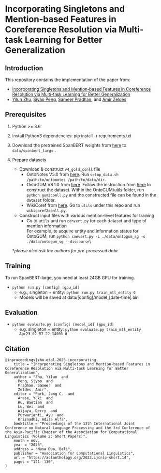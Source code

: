 # Incorporating Singletons and Mention-based Features in Coreference Resolution via Multi-task Learning for Better Generalization

## Introduction
This repository contains the implementation of the paper from: 

- [Incorporating Singletons and Mention-based Features in Coreference Resolution via Multi-task Learning for Better Generalization](https://arxiv.org/pdf/2309.11582.pdf)
- [Yilun Zhu](http://yilunzhu.com/), [Siyao Peng](https://logan-siyao-peng.github.io/), [Sameer Pradhan](https://cemantix.org/), and [Amir Zeldes](https://corpling.uis.georgetown.edu/amir/)

## Prerequisites
1. Python >= 3.6
2. Install Python3 dependencies: pip install -r requirements.txt
3. Download the pretrained SpanBERT weights from [here](https://github.com/facebookresearch/SpanBERT) to `data/spanbert_large` .
4. Prepare datasets
    - Download & construct `v4_gold_conll` file
        - OntoNotes V5.0 from [here](https://catalog.ldc.upenn.edu/LDC2013T19). Run `setup_data.sh /path/to/ontonotes /path/to/data/dir`.
        - OntoGUM V8.1.0 from [here](https://github.com/amir-zeldes/gum/releases/tag/V8.1.0). Follow the instruction from [here](https://github.com/yilunzhu/ontogum) to construct the dataset. Within the OntoGUM/utils folder, run `python gum2conll.py` and the constructed file can be found in the `dataset` folder.
        - WikiCoref from [here](http://rali.iro.umontreal.ca/rali/?q=en/wikicoref). Go to `utils` under this repo and run `wikicoref2conll.py`.
    - Construct input files with various mention-level features for training
        - Go to `utils` and run `convert.py` for each dataset and type of mention information\
        For example, to acquire entity and information status for OntoGUM, run `python convert.py -i ./data/ontogum_sg -o ./data/ontogum_sg --discourse`\
    
    **please also ask the authors for pre-processed data.*

## Training
To run SpanBERT-large, you need at least 24GB GPU for training.
- `python run.py [config] [gpu_id]`
    - e.g., singleton + entity: `python run.py train_mtl_entity 0`
    - Models will be saved at data/[config]/model_[date-time].bin

## Evaluation
- `python evaluate.py [config] [model_id] [gpu_id]`
    - e.g. singleton + entity: `python evaluate.py train_mtl_entity Apr23_02-57-22_14000 0`

## Citation
```
@inproceedings{zhu-etal-2023-incorporating,
    title = "Incorporating Singletons and Mention-based Features in Coreference Resolution via Multi-task Learning for Better Generalization",
    author = "Zhu, Yilun  and
      Peng, Siyao  and
      Pradhan, Sameer  and
      Zeldes, Amir",
    editor = "Park, Jong C.  and
      Arase, Yuki  and
      Hu, Baotian  and
      Lu, Wei  and
      Wijaya, Derry  and
      Purwarianti, Ayu  and
      Krisnadhi, Adila Alfa",
    booktitle = "Proceedings of the 13th International Joint Conference on Natural Language Processing and the 3rd Conference of the Asia-Pacific Chapter of the Association for Computational Linguistics (Volume 2: Short Papers)",
    month = nov,
    year = "2023",
    address = "Nusa Dua, Bali",
    publisher = "Association for Computational Linguistics",
    url = "https://aclanthology.org/2023.ijcnlp-short.14",
    pages = "121--130",
}
```

